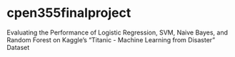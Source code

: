 # cpen355finalproject
Evaluating the Performance of Logistic Regression, SVM, Naive Bayes, and Random Forest on Kaggle’s “Titanic - Machine Learning from Disaster” Dataset
